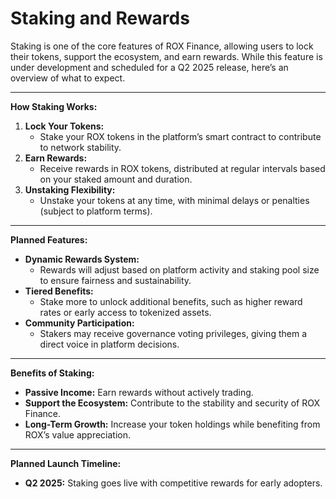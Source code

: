 # Staking and Rewards

Staking is one of the core features of ROX Finance, allowing users to lock their tokens, support the ecosystem, and earn rewards. While this feature is under development and scheduled for a Q2 2025 release, here’s an overview of what to expect.

***

**How Staking Works:**

1. **Lock Your Tokens:**
   * Stake your ROX tokens in the platform’s smart contract to contribute to network stability.
2. **Earn Rewards:**
   * Receive rewards in ROX tokens, distributed at regular intervals based on your staked amount and duration.
3. **Unstaking Flexibility:**
   * Unstake your tokens at any time, with minimal delays or penalties (subject to platform terms).

***

**Planned Features:**

* **Dynamic Rewards System:**
  * Rewards will adjust based on platform activity and staking pool size to ensure fairness and sustainability.
* **Tiered Benefits:**
  * Stake more to unlock additional benefits, such as higher reward rates or early access to tokenized assets.
* **Community Participation:**
  * Stakers may receive governance voting privileges, giving them a direct voice in platform decisions.

***

**Benefits of Staking:**

* **Passive Income:** Earn rewards without actively trading.
* **Support the Ecosystem:** Contribute to the stability and security of ROX Finance.
* **Long-Term Growth:** Increase your token holdings while benefiting from ROX’s value appreciation.

***

**Planned Launch Timeline:**

* **Q2 2025:** Staking goes live with competitive rewards for early adopters.

